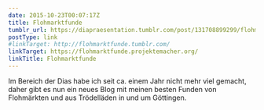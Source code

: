 ```yaml
---
date: 2015-10-23T00:07:17Z
title: Flohmarktfunde
tumblr_url: https://diapraesentation.tumblr.com/post/131708899299/flohmarktfunde
postType: link
#linkTarget: http://flohmarktfunde.tumblr.com/
linkTarget: https://flohmarktfunde.projektemacher.org/
linkTitle: Flohmarktfunde
---
```

Im Bereich der Dias habe ich seit ca. einem Jahr nicht mehr viel gemacht, daher gibt es nun ein neues Blog mit meinen besten Funden von Flohmärkten und aus Trödelläden in und um Göttingen.
